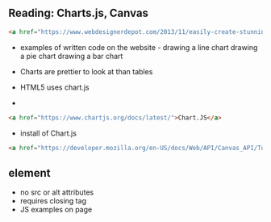 ## Reading: Charts.js, Canvas


```html
<a href="https://www.webdesignerdepot.com/2013/11/easily-create-stunning-animated-charts-with-chart-js/">Easily Create Stunning Animated Charts with Chart.JS</a>
```
- examples of written code on the website -
  drawing a line chart
  drawing a pie chart
  drawing a bar chart

- Charts are prettier to look at than tables
- HTML5 uses chart.js
- 


```html
<a href="https://www.chartjs.org/docs/latest/">Chart.JS</a>
```
- install of Chart.js

```html
<a href="https://developer.mozilla.org/en-US/docs/Web/API/Canvas_API/Tutorial/Basic_usage">CANVAS ELEMENT</a>
```

## <canvas> element

<canvas id="tutorial" width="150" height="150"></canvas>

- no src or alt attributes
- requires closing tag
- JS examples on page
